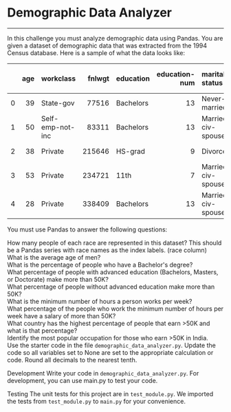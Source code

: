# Demographic Data Analyzer

---

In this challenge you must analyze demographic data using Pandas. You are given a dataset of demographic data that was extracted from the 1994 Census database. Here is a sample of what the data looks like:

|    |   age | workclass        |   fnlwgt | education   |   education-num | marital-status     | occupation        | relationship   | race   | sex    |   capital-gain |   capital-loss |   hours-per-week | native-country   | salary   |
|---:|------:|:-----------------|---------:|:------------|----------------:|:-------------------|:------------------|:---------------|:-------|:-------|---------------:|---------------:|-----------------:|:-----------------|:---------|
|  0 |    39 | State-gov        |    77516 | Bachelors   |              13 | Never-married      | Adm-clerical      | Not-in-family  | White  | Male   |           2174 |              0 |               40 | United-States    | <=50K    |
|  1 |    50 | Self-emp-not-inc |    83311 | Bachelors   |              13 | Married-civ-spouse | Exec-managerial   | Husband        | White  | Male   |              0 |              0 |               13 | United-States    | <=50K    |
|  2 |    38 | Private          |   215646 | HS-grad     |               9 | Divorced           | Handlers-cleaners | Not-in-family  | White  | Male   |              0 |              0 |               40 | United-States    | <=50K    |
|  3 |    53 | Private          |   234721 | 11th        |               7 | Married-civ-spouse | Handlers-cleaners | Husband        | Black  | Male   |              0 |              0 |               40 | United-States    | <=50K    |
|  4 |    28 | Private          |   338409 | Bachelors   |              13 | Married-civ-spouse | Prof-specialty    | Wife           | Black  | Female |              0 |              0 |               40 | Cuba             | <=50K    |

You must use Pandas to answer the following questions:

How many people of each race are represented in this dataset? This should be a Pandas series with race names as the index labels. (race column)  
What is the average age of men?  
What is the percentage of people who have a Bachelor's degree?  
What percentage of people with advanced education (Bachelors, Masters, or Doctorate) make more than 50K?  
What percentage of people without advanced education make more than 50K?  
What is the minimum number of hours a person works per week?  
What percentage of the people who work the minimum number of hours per week have a salary of more than 50K?  
What country has the highest percentage of people that earn >50K and what is that percentage?  
Identify the most popular occupation for those who earn >50K in India.  
Use the starter code in the file `demographic_data_analyzer.py`. Update the code so all variables set to None are set to the appropriate calculation or code. Round all decimals to the nearest tenth.  

Development
Write your code in `demographic_data_analyzer.py`. For development, you can use main.py to test your code.

Testing
The unit tests for this project are in `test_module.py`. We imported the tests from `test_module.py` to `main.py` for your convenience.
